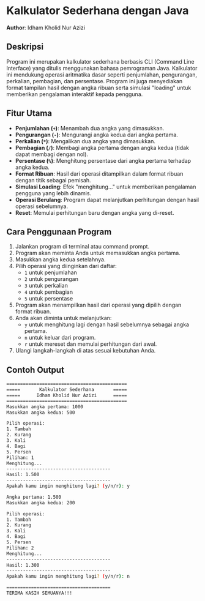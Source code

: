 # Kalkulator Sederhana dengan Java

**Author**: Idham Kholid Nur Azizi

## Deskripsi
Program ini merupakan kalkulator sederhana berbasis CLI (Command Line Interface) yang ditulis menggunakan bahasa pemrograman Java. Kalkulator ini mendukung operasi aritmatika dasar seperti penjumlahan, pengurangan, perkalian, pembagian, dan persentase. Program ini juga menyediakan format tampilan hasil dengan angka ribuan serta simulasi "loading" untuk memberikan pengalaman interaktif kepada pengguna.

## Fitur Utama
- **Penjumlahan (`+`)**: Menambah dua angka yang dimasukkan.
- **Pengurangan (`-`)**: Mengurangi angka kedua dari angka pertama.
- **Perkalian (`*`)**: Mengalikan dua angka yang dimasukkan.
- **Pembagian (`/`)**: Membagi angka pertama dengan angka kedua (tidak dapat membagi dengan nol).
- **Persentase (`%`)**: Menghitung persentase dari angka pertama terhadap angka kedua.
- **Format Ribuan**: Hasil dari operasi ditampilkan dalam format ribuan dengan titik sebagai pemisah.
- **Simulasi Loading**: Efek "menghitung..." untuk memberikan pengalaman pengguna yang lebih dinamis.
- **Operasi Berulang**: Program dapat melanjutkan perhitungan dengan hasil operasi sebelumnya.
- **Reset**: Memulai perhitungan baru dengan angka yang di-reset.

## Cara Penggunaan Program

1. Jalankan program di terminal atau command prompt.
2. Program akan meminta Anda untuk memasukkan angka pertama.
3. Masukkan angka kedua setelahnya.
4. Pilih operasi yang diinginkan dari daftar:
    - `1` untuk penjumlahan
    - `2` untuk pengurangan
    - `3` untuk perkalian
    - `4` untuk pembagian
    - `5` untuk persentase
5. Program akan menampilkan hasil dari operasi yang dipilih dengan format ribuan.
6. Anda akan diminta untuk melanjutkan:
    - `y` untuk menghitung lagi dengan hasil sebelumnya sebagai angka pertama.
    - `n` untuk keluar dari program.
    - `r` untuk mereset dan memulai perhitungan dari awal.
7. Ulangi langkah-langkah di atas sesuai kebutuhan Anda.

## Contoh Output

```bash
============================================
=====       Kalkulator Sederhana       =====
=====      Idham Kholid Nur Azizi      =====
============================================
Masukkan angka pertama: 1000
Masukkan angka kedua: 500

Pilih operasi: 
1. Tambah
2. Kurang
3. Kali
4. Bagi
5. Persen
Pilihan: 1
Menghitung...
--------------------------------------
Hasil: 1.500
--------------------------------------
Apakah kamu ingin menghitung lagi? (y/n/r): y

Angka pertama: 1.500
Masukkan angka kedua: 200

Pilih operasi: 
1. Tambah
2. Kurang
3. Kali
4. Bagi
5. Persen
Pilihan: 2
Menghitung...
--------------------------------------
Hasil: 1.300
--------------------------------------
Apakah kamu ingin menghitung lagi? (y/n/r): n

======================================
TERIMA KASIH SEMUANYA!!!